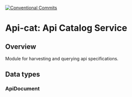 [![Conventional Commits](https://img.shields.io/badge/Conventional%20Commits-1.0.0-yellow.svg)](https://conventionalcommits.org)

# Api-cat: Api Catalog Service

## Overview

Module for harvesting and querying api specifications. 

## Data types

### ApiDocument





